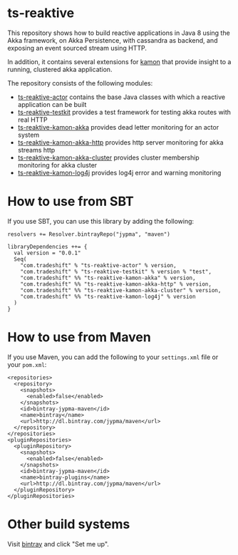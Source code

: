ts-reaktive
===========

This repository shows how to build reactive applications in Java 8 using the Akka framework, on Akka Persistence,
with cassandra as backend, and exposing an event sourced stream using HTTP.

In addition, it contains several extensions for [kamon](http://kamon.io) that provide insight to a running, clustered akka application.

The repository consists of the following modules:
  - [ts-reaktive-actor](ts-reaktive-actor) contains the base Java classes with which a reactive application can be built
  - [ts-reaktive-testkit](ts-reaktive-testkit)  provides a test framework for testing akka routes with real HTTP
  - [ts-reaktive-kamon-akka](ts-reaktive-kamon-akka)  provides dead letter monitoring for an actor system
  - [ts-reaktive-kamon-akka-http](ts-reaktive-kamon-akka-http) provides http server monitoring for akka streams http
  - [ts-reaktive-kamon-akka-cluster](ts-reaktive-kamon-akka-cluster) provides cluster membership monitoring for akka cluster
  - [ts-reaktive-kamon-log4j](ts-reaktive-kamon-log4j) provides log4j error and warning monitoring

How to use from SBT
===================

If you use SBT, you can use this library by adding the following:

    resolvers += Resolver.bintrayRepo("jypma", "maven")
    
    libraryDependencies ++= {
      val version = "0.0.1"
      Seq(
        "com.tradeshift" % "ts-reaktive-actor" % version,
        "com.tradeshift" % "ts-reaktive-testkit" % version % "test",
        "com.tradeshift" %% "ts-reaktive-kamon-akka" % version,
        "com.tradeshift" %% "ts-reaktive-kamon-akka-http" % version,
        "com.tradeshift" %% "ts-reaktive-kamon-akka-cluster" % version,
        "com.tradeshift" %% "ts-reaktive-kamon-log4j" % version
      )
    }
    
How to use from Maven
=====================

If you use Maven, you can add the following to your `settings.xml` file or your `pom.xml`:

    <repositories>
      <repository>
        <snapshots>
          <enabled>false</enabled>
        </snapshots>
        <id>bintray-jypma-maven</id>
        <name>bintray</name>
        <url>http://dl.bintray.com/jypma/maven</url>
      </repository>
    </repositories>
    <pluginRepositories>
      <pluginRepository>
        <snapshots>
          <enabled>false</enabled>
        </snapshots>
        <id>bintray-jypma-maven</id>
        <name>bintray-plugins</name>
        <url>http://dl.bintray.com/jypma/maven</url>
      </pluginRepository>
    </pluginRepositories>
    
Other build systems
===================

Visit [bintray](https://bintray.com/jypma/maven) and click "Set me up".
